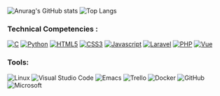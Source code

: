 ![Anurag's GitHub stats](https://github-readme-stats.vercel.app/api?username=jerasbertine&show_icons=true&theme=radical) ![Top Langs](https://github-readme-stats.vercel.app/api/top-langs/?username=jerasbertine&langs_count=8&theme=radical)


### Technical Competencies :
<a href="https://www.w3schools.com/c/c_intro.php">![C](https://img.shields.io/badge/c-%2300599C.svg?style=for-the-badge&logo=c&logoColor=white)</a>
<a href="https://www.python.org/">![Python](https://img.shields.io/badge/python-3670A0?style=for-the-badge&logo=python&logoColor=ffdd54)</a>
<a href="https://developer.mozilla.org/fr/docs/Web/HTML#:~:text=HTML%20signifie%20%C2%AB%20HyperText%20Markup%20Language,page%20web%20et%20sa%20structure.">![HTML5](https://img.shields.io/badge/html5-%23E34F26.svg?style=for-the-badge&logo=html5&logoColor=white)</a>
<a href="https://developer.mozilla.org/fr/docs/Web/CSS">![CSS3](https://img.shields.io/badge/css3-%231572B6.svg?style=for-the-badge&logo=css3&logoColor=white)</a>
<a href="https://developer.mozilla.org/fr/docs/Web/JavaScript">![Javascript](https://img.shields.io/badge/JavaScript-323330?style=for-the-badge&logo=javascript&logoColor=F7DF1E)</a>
<a href="https://laravel.com/">![Laravel](https://img.shields.io/badge/Laravel-FF2D20?style=for-the-badge&logo=laravel&logoColor=white)</a>
<a href="https://www.php.net/manual/fr/intro-whatis.php">![PHP](https://img.shields.io/badge/PHP-777BB4?style=for-the-badge&logo=php&logoColor=white)</a>
<a href="https://vuejs.org/">![Vue](https://img.shields.io/badge/Vue.js-35495E?style=for-the-badge&logo=vuedotjs&logoColor=4FC08D)</a>

### Tools:
![Linux](https://img.shields.io/badge/Linux-FCC624?style=for-the-badge&logo=linux&logoColor=black)
![Visual Studio Code](https://img.shields.io/badge/Visual%20Studio%20Code-0078d7.svg?style=for-the-badge&logo=visual-studio-code&logoColor=white)
![Emacs](https://img.shields.io/badge/Emacs-%237F5AB6.svg?&style=for-the-badge&logo=gnu-emacs&logoColor=white)
![Trello](https://img.shields.io/badge/Trello-%23026AA7.svg?style=for-the-badge&logo=Trello&logoColor=white)
![Docker](https://img.shields.io/badge/docker-%230db7ed.svg?style=for-the-badge&logo=docker&logoColor=white)
![GitHub](https://img.shields.io/badge/github-%23121011.svg?style=for-the-badge&logo=github&logoColor=white)
![Microsoft](https://img.shields.io/badge/Microsoft-666666?style=for-the-badge&logo=microsoft&logoColor=white)
